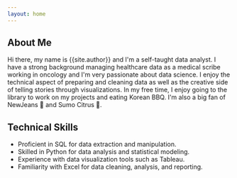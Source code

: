 ```yaml
---
layout: home
---
```

About Me
--------
Hi there, my name is {{site.author}} and I'm a self-taught data analyst. I have a strong background managing healthcare data as a medical scribe working in oncology and I'm very passionate about data science. I enjoy the technical aspect of preparing and cleaning data as well as the creative side of telling stories through visualizations. In my free time, I enjoy going to the library to work on my projects and eating Korean BBQ. I'm also a big fan of NewJeans 👖 and Sumo Citrus 🍊.

Technical Skills
----------------
- Proficient in SQL for data extraction and manipulation.
- Skilled in Python for data analysis and statistical modeling.
- Experience with data visualization tools such as Tableau.
- Familiarity with Excel for data cleaning, analysis, and reporting.